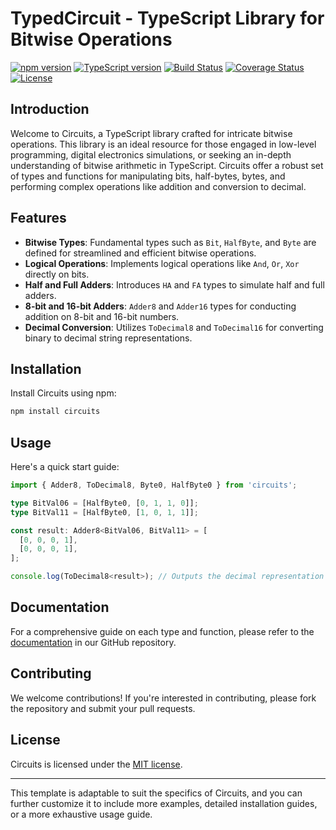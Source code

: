 # TypedCircuit - TypeScript Library for Bitwise Operations

[![npm version](https://img.shields.io/npm/v/circuits.svg)](https://www.npmjs.com/package/circuits)
[![TypeScript version](https://img.shields.io/badge/typescript-4.x-blue.svg)](https://www.typescriptlang.org/)
[![Build Status](https://img.shields.io/travis/com/yourusername/circuits/master.svg)](https://travis-ci.com/yourusername/circuits)
[![Coverage Status](https://coveralls.io/repos/github/yourusername/circuits/badge.svg?branch=master)](https://coveralls.io/github/yourusername/circuits?branch=master)
[![License](https://img.shields.io/npm/l/circuits.svg)](LICENSE)


## Introduction

Welcome to Circuits, a TypeScript library crafted for intricate bitwise operations. This library is an ideal resource for those engaged in low-level programming, digital electronics simulations, or seeking an in-depth understanding of bitwise arithmetic in TypeScript. Circuits offer a robust set of types and functions for manipulating bits, half-bytes, bytes, and performing complex operations like addition and conversion to decimal.

## Features

- **Bitwise Types**: Fundamental types such as `Bit`, `HalfByte`, and `Byte` are defined for streamlined and efficient bitwise operations.
- **Logical Operations**: Implements logical operations like `And`, `Or`, `Xor` directly on bits.
- **Half and Full Adders**: Introduces `HA` and `FA` types to simulate half and full adders.
- **8-bit and 16-bit Adders**: `Adder8` and `Adder16` types for conducting addition on 8-bit and 16-bit numbers.
- **Decimal Conversion**: Utilizes `ToDecimal8` and `ToDecimal16` for converting binary to decimal string representations.

## Installation

Install Circuits using npm:

```bash
npm install circuits
```

## Usage

Here's a quick start guide:

```typescript
import { Adder8, ToDecimal8, Byte0, HalfByte0 } from 'circuits';

type BitVal06 = [HalfByte0, [0, 1, 1, 0]];
type BitVal11 = [HalfByte0, [1, 0, 1, 1]];

const result: Adder8<BitVal06, BitVal11> = [
  [0, 0, 0, 1],
  [0, 0, 0, 1],
];

console.log(ToDecimal8<result>); // Outputs the decimal representation
```

## Documentation

For a comprehensive guide on each type and function, please refer to the [documentation](#) in our GitHub repository.

## Contributing

We welcome contributions! If you're interested in contributing, please fork the repository and submit your pull requests.

## License

Circuits is licensed under the [MIT license](LICENSE).

---

This template is adaptable to suit the specifics of Circuits, and you can further customize it to include more examples, detailed installation guides, or a more exhaustive usage guide.

